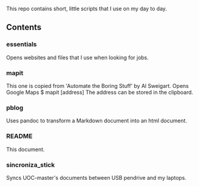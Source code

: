 This repo contains short, little scripts that I use on my day to day.

## Contents

### essentials
Opens websites and files that I use when looking for jobs.

### mapit
This one is copied from 'Automate the Boring Stuff' by Al Sweigart.
Opens Google Maps
$ mapit [address]
The address can be stored in the clipboard.

### pblog
Uses pandoc to transform a Markdown document
into an html document.

### README
This document.

### sincroniza_stick
Syncs UOC-master's documents between USB pendrive and my laptops.
